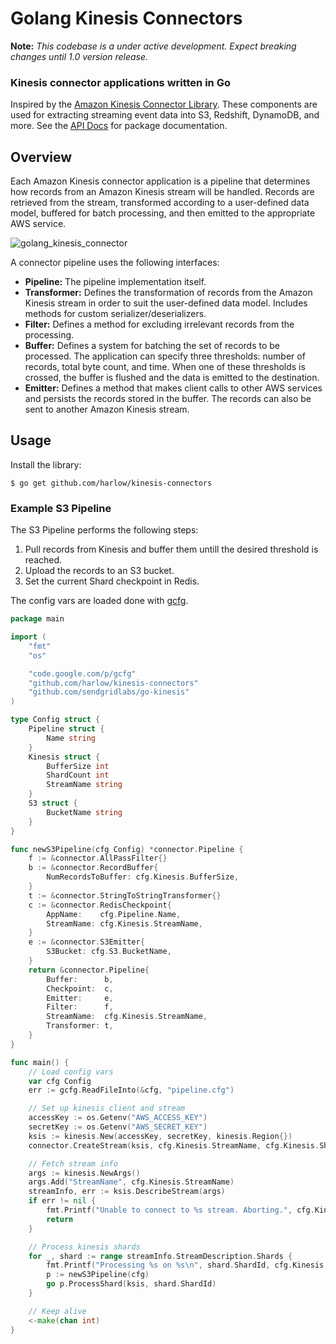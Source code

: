 # Golang Kinesis Connectors

__Note:__ _This codebase is a under active development. Expect breaking changes until 1.0 version release._

### Kinesis connector applications written in Go

Inspired by the [Amazon Kinesis Connector Library][1]. These components are used for extracting streaming event data
into S3, Redshift, DynamoDB, and more. See the [API Docs][2] for package documentation.

## Overview

Each Amazon Kinesis connector application is a pipeline that determines how records from an Amazon Kinesis stream will be handled. Records are retrieved from the stream, transformed according to a user-defined data model, buffered for batch processing, and then emitted to the appropriate AWS service.

![golang_kinesis_connector](https://cloud.githubusercontent.com/assets/739782/4262283/2ee2550e-3b97-11e4-8cd1-21a5d7ee0964.png)

A connector pipeline uses the following interfaces:

* __Pipeline:__ The pipeline implementation itself.
* __Transformer:__ Defines the transformation of records from the Amazon Kinesis stream in order to suit the user-defined data model. Includes methods for custom serializer/deserializers.
* __Filter:__ Defines a method for excluding irrelevant records from the processing.
* __Buffer:__ Defines a system for batching the set of records to be processed. The application can specify three thresholds: number of records, total byte count, and time. When one of these thresholds is crossed, the buffer is flushed and the data is emitted to the destination.
* __Emitter:__ Defines a method that makes client calls to other AWS services and persists the records stored in the buffer. The records can also be sent to another Amazon Kinesis stream.

## Usage

Install the library:

    $ go get github.com/harlow/kinesis-connectors

### Example S3 Pipeline

The S3 Pipeline performs the following steps:

1. Pull records from Kinesis and buffer them untill the desired threshold is reached.
2. Upload the records to an S3 bucket.
3. Set the current Shard checkpoint in Redis.

The config vars are loaded done with [gcfg][3].

```go
package main

import (
	"fmt"
	"os"

	"code.google.com/p/gcfg"
	"github.com/harlow/kinesis-connectors"
	"github.com/sendgridlabs/go-kinesis"
)

type Config struct {
	Pipeline struct {
		Name string
	}
	Kinesis struct {
		BufferSize int
		ShardCount int
		StreamName string
	}
	S3 struct {
		BucketName string
	}
}

func newS3Pipeline(cfg Config) *connector.Pipeline {
	f := &connector.AllPassFilter{}
	b := &connector.RecordBuffer{
		NumRecordsToBuffer: cfg.Kinesis.BufferSize,
	}
	t := &connector.StringToStringTransformer{}
	c := &connector.RedisCheckpoint{
		AppName:    cfg.Pipeline.Name,
		StreamName: cfg.Kinesis.StreamName,
	}
	e := &connector.S3Emitter{
		S3Bucket: cfg.S3.BucketName,
	}
	return &connector.Pipeline{
		Buffer:      b,
		Checkpoint:  c,
		Emitter:     e,
		Filter:      f,
		StreamName:  cfg.Kinesis.StreamName,
		Transformer: t,
	}
}

func main() {
	// Load config vars
	var cfg Config
	err := gcfg.ReadFileInto(&cfg, "pipeline.cfg")

	// Set up kinesis client and stream
	accessKey := os.Getenv("AWS_ACCESS_KEY")
	secretKey := os.Getenv("AWS_SECRET_KEY")
	ksis := kinesis.New(accessKey, secretKey, kinesis.Region{})
	connector.CreateStream(ksis, cfg.Kinesis.StreamName, cfg.Kinesis.ShardCount)

	// Fetch stream info
	args := kinesis.NewArgs()
	args.Add("StreamName", cfg.Kinesis.StreamName)
	streamInfo, err := ksis.DescribeStream(args)
	if err != nil {
		fmt.Printf("Unable to connect to %s stream. Aborting.", cfg.Kinesis.StreamName)
		return
	}

	// Process kinesis shards
	for _, shard := range streamInfo.StreamDescription.Shards {
		fmt.Printf("Processing %s on %s\n", shard.ShardId, cfg.Kinesis.StreamName)
		p := newS3Pipeline(cfg)
		go p.ProcessShard(ksis, shard.ShardId)
	}

	// Keep alive
	<-make(chan int)
}
```

[1]: https://github.com/awslabs/amazon-kinesis-connectors
[2]: http://godoc.org/github.com/harlow/kinesis-connectors
[3]: https://code.google.com/p/gcfg/
